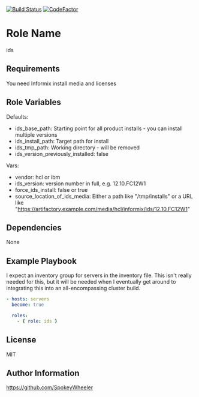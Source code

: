 [![Build Status](https://travis-ci.com/SpokeyWheeler/ids.svg?branch=master)](https://travis-ci.com/SpokeyWheeler/ids)
[![CodeFactor](https://www.codefactor.io/repository/github/spokeywheeler/ids/badge)](https://www.codefactor.io/repository/github/spokeywheeler/ids)

Role Name
=========

ids

Requirements
------------

You need Informix install media and licenses

Role Variables
--------------

Defaults:

*   ids_base_path: Starting point for all product installs - you can install multiple versions
*   ids_install_path: Target path for install
*   ids_tmp_path: Working directory - will be removed
*   ids_version_previously_installed: false

Vars:

*   vendor: hcl or ibm
*   ids_version: version number in full, e.g. 12.10.FC12W1
*   force_ids_install: false or true
*   source_location_of_ids_media: Either a path like "/tmp/installs" or a URL like "https://artifactory.example.com/media/hcl/informix/ids/12.10.FC12W1"

Dependencies
------------

None

Example Playbook
----------------

I expect an inventory group for servers in the inventory file. This isn't really needed for this, but it will be needed when I eventually get around to integrating this into an all-encompassing cluster build.

```yaml
- hosts: servers
  become: true

  roles:
    - { role: ids }
```

License
-------

MIT

Author Information
------------------

<https://github.com/SpokeyWheeler>
